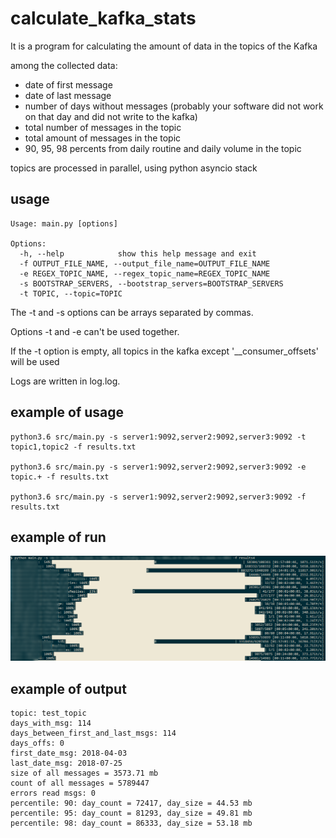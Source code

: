 # calculate_kafka_stats

It is a program for calculating the amount of data in the topics of the Kafka

among the collected data:
* date of first message
* date of last message
* number of days without messages (probably your software did not work on that day and did not write to the kafka)
* total number of messages in the topic
* total amount of messages in the topic
* 90, 95, 98 percents from daily routine and daily volume in the topic

topics are processed in parallel, using python asyncio stack

## usage

```
Usage: main.py [options]

Options:
  -h, --help            show this help message and exit
  -f OUTPUT_FILE_NAME, --output_file_name=OUTPUT_FILE_NAME
  -e REGEX_TOPIC_NAME, --regex_topic_name=REGEX_TOPIC_NAME
  -s BOOTSTRAP_SERVERS, --bootstrap_servers=BOOTSTRAP_SERVERS
  -t TOPIC, --topic=TOPIC
```

The -t and -s options can be arrays separated by commas.

Options -t and -e can't be used together.

If the -t option is empty, all topics in the kafka except '__consumer_offsets' will be used

Logs are written in log.log.

## example of usage

```
python3.6 src/main.py -s server1:9092,server2:9092,server3:9092 -t topic1,topic2 -f results.txt

python3.6 src/main.py -s server1:9092,server2:9092,server3:9092 -e topic.+ -f results.txt

python3.6 src/main.py -s server1:9092,server2:9092,server3:9092 -f results.txt
```

## example of run
 
![run.png](https://github.com/jammywork1/calculate_kafka_stats/raw/master/run.png "run.png")


## example of output

```
topic: test_topic
days_with_msg: 114
days_between_first_and_last_msgs: 114
days_offs: 0
first_date_msg: 2018-04-03
last_date_msg: 2018-07-25
size of all messages = 3573.71 mb
count of all messages = 5789447
errors read msgs: 0
percentile: 90: day_count = 72417, day_size = 44.53 mb
percentile: 95: day_count = 81293, day_size = 49.81 mb
percentile: 98: day_count = 86333, day_size = 53.18 mb
```
